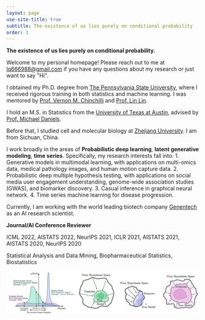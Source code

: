 ```yaml
---
layout: page
use-site-title: true
subtitle: The existence of us lies purely on conditional probability
order: 1
---
```


**The existence of us lies purely on conditional probability.**

Welcome to my personal homepage! Please reach out to me at lq666988@gmail.com if you have any questions about my research or just want to say "Hi". 

I obtained my Ph.D. degree from [The Pennsylvania State University](https://www.psu.edu), where I received rigorous training in both statistics and machine learning. I was mentored by [Prof. Vernon M. Chinchilli](https://pennstate.pure.elsevier.com/en/persons/vernon-chinchilli) and [Prof. Lin Lin](http://www.personal.psu.edu/lul37/index.html).

I hold an M.S. in Statistics from the [University of Texas at Austin](https://www.utexas.edu), advised by 
[Prof. Michael Daniels](http://users.stat.ufl.edu/~daniels/).

Before that, I studied cell and molecular biology at [Zhejiang University](https://en.wikipedia.org/wiki/Zhejiang_University). I am from Sichuan, China.

I work broadly in the areas of **Probabilistic deep learning**, **latent generative modeling**, **time series**. Specifically, my research interests fall into: 1. Generative models in multimodal learning, with applications on multi-omics data, medical pathology images, and human motion capture data. 2. Probabilistic deep multiple hypothesis testing, with applications on social media user engagement understanding, genome-wide association studies (GWAS), and biomarker discovery. 3. Casual inference in graphical neural network. 4. Time series machine learning for disease progression.

Currently, I am working with the world leading biotech company [Genentech](https://www.gene.com) as an AI research scientist.

**Journal/AI Conference Reviewer**

ICML 2022, AISTATS 2022, NeurIPS 2021, ICLR 2021, AISTATS 2021, 
AISTATS 2020, NeurIPS 2020

Statistical Analysis and Data Mining, Biopharmaceutical Statistics, Biostatistics

<img src="/assets/img/bayesian_dl.png" alt="" width="800">
